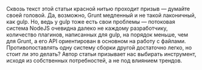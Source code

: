Сквозь текст этой статьи красной нитью проходит призыв — думайте своей 
головой. Да, возможно, Grunt медленный и не такой лаконичный, как gulp. Но, 
ведь у gulp тоже есть свои проблемы — потоковая система NodeJS очевидна далеко 
не каждому разработчику, количество плагинов, написанных для gulp, на порядок 
меньше, чем для Grunt, а его API ориентирован в основном на работу с файлами. 
Противопоставлять одну систему сборки другой достаточно легко, но стоит ли это 
делать? Автор статьи призывает нас выбирать инструмент, исходя из собственных 
потребностей, а не под влиянием трендов.
